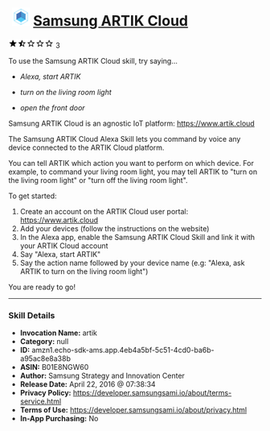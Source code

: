 # &nbsp;<img src="skill_icon" alt="Samsung ARTIK Cloud icon" width="36"> [Samsung ARTIK Cloud](http://alexa.amazon.com/#skills/amzn1.echo-sdk-ams.app.4eb4a5bf-5c51-4cd0-ba6b-a95ac8e8a38b)
![1.5 stars](../../images/ic_star_black_18dp_1x.png)![1.5 stars](../../images/ic_star_half_black_18dp_1x.png)![1.5 stars](../../images/ic_star_border_black_18dp_1x.png)![1.5 stars](../../images/ic_star_border_black_18dp_1x.png)![1.5 stars](../../images/ic_star_border_black_18dp_1x.png) 3

To use the Samsung ARTIK Cloud skill, try saying...

* *Alexa, start ARTIK*

* *turn on the living room light*

* *open the front door*

Samsung ARTIK Cloud is an agnostic IoT platform: https://www.artik.cloud

The Samsung ARTIK Cloud Alexa Skill lets you command by voice any device connected to the ARTIK Cloud platform.

You can tell ARTIK which action you want to perform on which device. 
For example, to command your living room light, you may tell ARTIK to "turn on the living room light" or "turn off the living room light".

To get started:

1. Create an account on the ARTIK Cloud user portal: https://www.artik.cloud
2. Add your devices (follow the instructions on the website)
3. In the Alexa app, enable the Samsung ARTIK Cloud Skill and link it with your ARTIK Cloud account 
4. Say "Alexa, start ARTIK"
5. Say the action name followed by your device name (e.g: "Alexa, ask ARTIK to turn on the living room light")

You are ready to go!

***

### Skill Details

* **Invocation Name:** artik
* **Category:** null
* **ID:** amzn1.echo-sdk-ams.app.4eb4a5bf-5c51-4cd0-ba6b-a95ac8e8a38b
* **ASIN:** B01E8NGW60
* **Author:** Samsung Strategy and Innovation Center
* **Release Date:** April 22, 2016 @ 07:38:34
* **Privacy Policy:** https://developer.samsungsami.io/about/terms-service.html
* **Terms of Use:** https://developer.samsungsami.io/about/privacy.html
* **In-App Purchasing:** No
